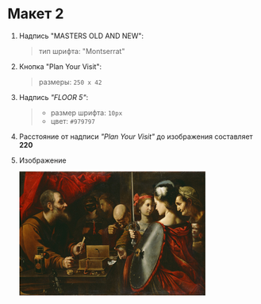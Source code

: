 # Макет 2
1. Надпись "MASTERS OLD AND NEW":
    > тип шрифта: "Montserrat"
2. Кнопка "Plan Your Visit":
    > размеры: `250 x 42`
3. Надпись _"FLOOR 5"_:
    >  * размер шрифта: `10px`
    >  * цвет: `#979797`
5. Расстояние от надписи _"Plan Your Visit"_ до изображения составляет __220__
6. Изображение

    ![](2.png)